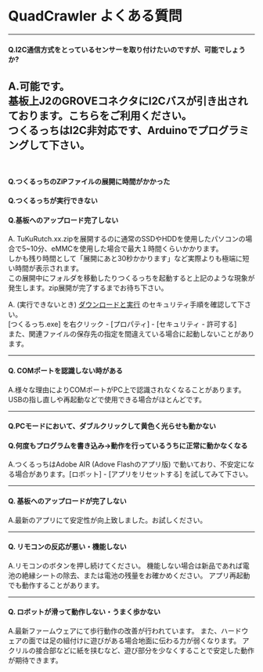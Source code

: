 # QuadCrawler よくある質問

---

#### Q.I2C通信方式をとっているセンサーを取り付けたいのですが、可能でしょうか?  

A.可能です。  
基板上J2のGROVEコネクタにI2Cバスが引き出されております。こちらをご利用ください。  
つくるっちはI2C非対応です、Arduinoでプログラミングして下さい。  
　  
---

#### Q.つくるっちのZiPファイルの展開に時間がかかった  
#### Q.つくるっちが実行できない  
#### Q.基板へのアップロード完了しない  

A. TuKuRutch.xx.zipを展開するのに通常のSSDやHDDを使用したパソコンの場合で5~10分、eMMCを使用した場合で最大１時間くらいかかります。  
しかも残り時間として「展開にあと30秒かかります」など実際よりも極端に短い時間が表示されます。  
この展開中にフォルダを移動したりつくるっちを起動すると上記のような現象が発生します。zip展開が完了するまでお待ち下さい。

A. (実行できないとき) [ダウンロードと実行](http://sohta02.web.fc2.com/familyday_app.html#download_esp32) のセキュリティ手順を確認して下さい。  
[つくるっち.exe] を右クリック - [プロパティ] - [セキュリティ - 許可する]  
また、関連ファイルの保存先の指定を間違えている場合に起動しないことがあります。

---

#### Q. COMポートを認識しない時がある

A.様々な理由によりCOMポートがPC上で認識されなくなることがあります。
USBの指し直しや再起動などで使用できる場合がほとんどです。

---

#### Q.PCモードにおいて、ダブルクリックして黄色く光らせも動かない  
#### Q.何度もプログラムを書き込み→動作を行っているうちに正常に動かなくなる  

A.つくるっちはAdobe AIR (Adove Flashのアプリ版) で動いており、不安定になる場合があります。[ロボット] - [アプリをリセットする] を試してみて下さい。

---

#### Q. 基板へのアップロードが完了しない

A.最新のアプリにて安定性が向上致しました。お試しください。

---

#### Q. リモコンの反応が悪い・機能しない

A.リモコンのボタンを押し続けてください。
機能しない場合は新品であれば電池の絶縁シートの除去、または電池の残量をお確かめください。
アプリ再起動でも動作することがあります。

---

#### Q. ロボットが滑って動作しない・うまく歩かない

A.最新ファームウェアにて歩行動作の改善が行われています。
また、ハードウェアの面では足の組付けに遊びがある場合地面に伝わる力が弱くなります。
アクリルの接合部などに紙を挟むなど、遊び部分を少なくすることで安定した動作が期待できます。
